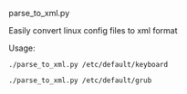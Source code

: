parse_to_xml.py

Easily convert linux config files to xml format

Usage:

	./parse_to_xml.py /etc/default/keyboard

	./parse_to_xml.py /etc/default/grub


